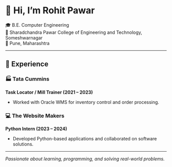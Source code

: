 # 👋 Hi, I’m Rohit Pawar

🎓 B.E. Computer Engineering  
🏫 Sharadchandra Pawar College of Engineering and Technology, Someshwarnagar  
📍 Pune, Maharashtra

---

## 💼 Experience

### 🏭 Tata Cummins  
**Task Locator / Mill Trainer (2021 – 2023)**  
- Worked with Oracle WMS for inventory control and order processing.

### 💻 The Website Makers  
**Python Intern (2023 – 2024)**  
- Developed Python-based applications and collaborated on software solutions.

---

*Passionate about learning, programming, and solving real-world problems.*
